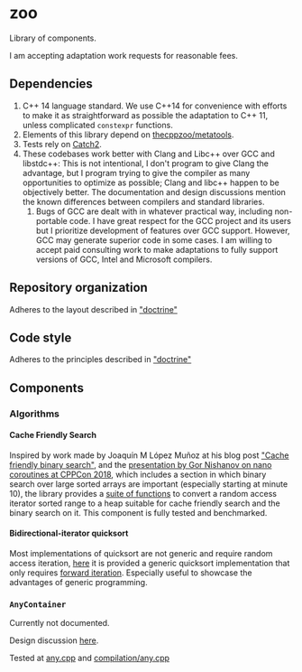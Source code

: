 # zoo

Library of components.

I am accepting adaptation work requests for reasonable fees.

## Dependencies

1. C++ 14 language standard.  We use C++14 for convenience with efforts to make it as straightforward as possible the adaptation to C++ 11, unless complicated `constexpr` functions.
1. Elements of this library depend on [thecppzoo/metatools](https://github.com/thecppzoo/metatools).
2. Tests rely on [Catch2](https://github.com/catchorg/Catch2).
3. These codebases work better with Clang and Libc++ over GCC and libstdc++:  This is not intentional, I don't program to give Clang the advantage, but I program trying to give the compiler as many opportunities to optimize as possible; Clang and libc++ happen to be objectively better.  The documentation and design discussions mention the known differences between compilers and standard libraries.
    1. Bugs of GCC are dealt with in whatever practical way, including non-portable code.  I have great respect for the GCC project and its users but I prioritize development of features over GCC support. However, GCC may generate superior code in some cases.  I am willing to accept paid consulting work to make adaptations to fully support versions of GCC, Intel and Microsoft compilers.

## Repository organization

Adheres to the layout described in ["doctrine"](https://github.com/thecppzoo/thecppzoo.github.io/blob/master/doctrine.md)

## Code style

Adheres to the principles described in ["doctrine"](https://github.com/thecppzoo/thecppzoo.github.io/blob/master/doctrine.md)

## Components

### Algorithms

#### Cache Friendly Search

Inspired by work made by Joaquín M López Muñoz at his blog post ["Cache friendly binary search"](http://bannalia.blogspot.com/2015/06/cache-friendly-binary-search.html), and the [presentation by Gor Nishanov on nano coroutines at CPPCon 2018](https://youtu.be/j9tlJAqMV7U?t=607), which includes a section in which binary search over large sorted arrays are important (especially starting at minute 10), the library provides a [suite of functions](https://github.com/thecppzoo/zoo/blob/master/inc/zoo/algorithm/cfs.h) to convert a random access iterator sorted range to a heap suitable for cache friendly search and the binary search on it.  This component is fully tested and benchmarked.

#### Bidirectional-iterator quicksort

Most implementations of quicksort are not generic and require random access iteration, [here](https://github.com/thecppzoo/zoo/blob/master/inc/zoo/algorithm/quicksort.h) it is provided a generic quicksort implementation that only requires [forward iteration](https://en.cppreference.com/w/cpp/named_req/ForwardIterator).  Especially useful to showcase the advantages of generic programming.

### `AnyContainer`

Currently not documented.

Design discussion [here](https://github.com/thecppzoo/zoo/blob/master/design/AnyContainer.md).

Tested at [any.cpp](https://github.com/thecppzoo/zoo/blob/master/test/any.cpp) and [compilation/any.cpp](https://github.com/thecppzoo/zoo/blob/master/test/compilation/any.cpp)
